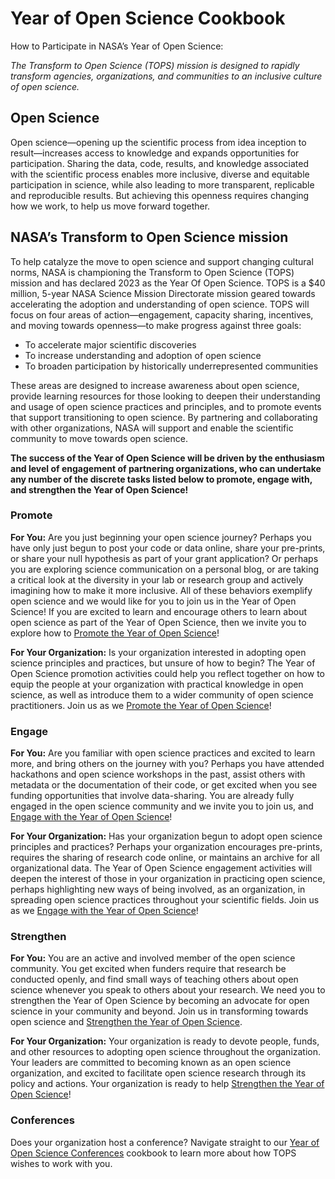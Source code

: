 # Year of Open Science Cookbook

How to Participate in NASA’s Year of Open Science:

*The Transform to Open Science (TOPS) mission is designed to rapidly transform agencies, organizations, and communities to an inclusive culture of open science.*

## Open Science 
Open science—opening up the scientific process from idea inception to result—increases access to knowledge and expands opportunities for participation. Sharing the data, code, results, and knowledge associated with the scientific process enables more inclusive, diverse and equitable participation in science, while also leading to more transparent, replicable and reproducible results. But achieving this openness requires changing how we work, to help us move forward together.

## NASA’s Transform to Open Science mission

To help catalyze the move to open science and support changing cultural norms, NASA is championing the Transform to Open Science (TOPS) mission and has declared 2023 as the Year Of Open Science. TOPS  is a $40 million, 5-year NASA Science Mission Directorate mission geared towards accelerating the adoption and understanding of open science. TOPS will focus on four areas of action—engagement, capacity sharing, incentives, and moving towards openness—to make progress against three goals:
* To accelerate major scientific discoveries
* To increase understanding and adoption of open science
* To broaden participation by historically underrepresented communities

These areas are designed to increase awareness about open science, provide learning resources for those looking to deepen their understanding and usage of open science practices and principles, and to promote events that support transitioning to open science. By partnering and collaborating with other organizations, NASA will support and enable the scientific community to move towards open science. 

**The success of the Year of Open Science will be driven by the enthusiasm and level of engagement of partnering organizations, who can undertake any number of the discrete tasks listed below to promote, engage with, and strengthen the Year of Open Science!**

### Promote
**For You:** Are you just beginning your open science journey? Perhaps you have only just begun to post your code or data online, share your pre-prints, or share your null hypothesis as part of your grant application? Or perhaps you are exploring science communication on a personal blog, or are taking a critical look at the diversity in your lab or research group and actively imagining how to make it more inclusive. All of these behaviors exemplify open science and we would like for you to join us in the Year of Open Science! If you are excited to learn and encourage others to learn about open science as part of the Year of Open Science, then we invite you to explore how to [Promote the Year of Open Science](./Promote_year_of_open_science.md)!

**For Your Organization:** Is your organization interested in adopting open science principles and practices, but unsure of how to begin? The Year of Open Science promotion activities could help you reflect together on how to equip the people at your organization with practical knowledge in open science, as well as introduce them to a wider community of open science practitioners. Join us as we [Promote the Year of Open Science](./Promote_year_of_open_science.md)!

### Engage
**For You:** Are you familiar with open science practices and excited to learn more, and bring others on the journey with you? Perhaps you have attended hackathons and open science workshops in the past, assist others with metadata or the documentation of their code, or get excited when you see funding opportunities that involve data-sharing. You are already fully engaged in the open science community and we invite you to join us, and [Engage with the Year of Open Science](./Engage_year_of_open_science.md)!

**For Your Organization:** Has your organization begun to adopt open science principles and practices? Perhaps your organization encourages pre-prints, requires the sharing of research code online, or maintains an archive for all organizational data. The Year of Open Science engagement activities will deepen the interest of those in your organization in practicing open science, perhaps highlighting new ways of being involved, as an organization, in spreading open science practices throughout your scientific fields. Join us as we [Engage with the Year of Open Science](./Engage_year_of_open_science.md)!

### Strengthen
**For You:** You are an active and involved member of the open science community. You get excited when funders require that research be conducted openly, and find small ways of teaching others about open science whenever you speak to others about your research. We need you to strengthen the Year of Open Science by becoming an advocate for open science in your community and beyond. Join us in transforming towards open science and [Strengthen the Year of Open Science](./Strengthen_year_of_open_science.md).

**For Your Organization:** Your organization is ready to devote people, funds, and other resources to adopting open science throughout the organization. Your leaders are committed to becoming known as an open science organization, and excited to facilitate open science research through its policy and actions. Your organization is ready to help [Strengthen the Year of Open Science](./Strengthen_year_of_open_science.md)!

### Conferences 
Does your organization host a conference? Navigate straight to our [Year of Open Science Conferences](./conferences_for_the_year_of_open_science.md) cookbook to learn more about how TOPS wishes to work with you.

